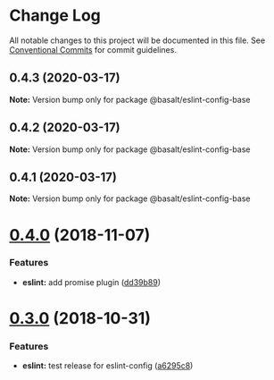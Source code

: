 # Change Log

All notable changes to this project will be documented in this file.
See [Conventional Commits](https://conventionalcommits.org) for commit guidelines.

## 0.4.3 (2020-03-17)

**Note:** Version bump only for package @basalt/eslint-config-base





## 0.4.2 (2020-03-17)

**Note:** Version bump only for package @basalt/eslint-config-base





## 0.4.1 (2020-03-17)

**Note:** Version bump only for package @basalt/eslint-config-base





# [0.4.0](https://github.com/basaltinc/base/compare/v0.3.2...v0.4.0) (2018-11-07)


### Features

* **eslint:** add promise plugin ([dd39b89](https://github.com/basaltinc/base/commit/dd39b89))





# [0.3.0](https://github.com/basaltinc/base/compare/v0.2.2...v0.3.0) (2018-10-31)


### Features

* **eslint:** test release for eslint-config ([a6295c8](https://github.com/basaltinc/base/commit/a6295c8))
